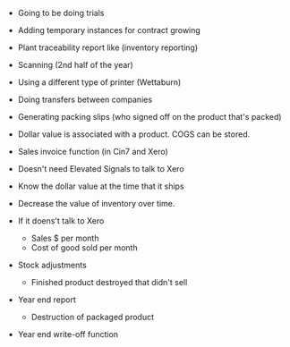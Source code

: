 
* Going to be doing trials
* Adding temporary instances for contract growing
* Plant traceability report like (inventory reporting)
* Scanning (2nd half of the year)
* Using a different type of printer (Wettaburn)
* Doing transfers between companies
* Generating packing slips (who signed off on the product that's packed)

* Dollar value is associated with a product. COGS can be stored.
* Sales invoice function (in Cin7 and Xero)
* Doesn't need Elevated Signals to talk to Xero
* Know the dollar value at the time that it ships
* Decrease the value of inventory over time.
* If it doens't talk to Xero
	* Sales $ per month
	* Cost of good sold per month
* Stock adjustments
	* Finished product destroyed that didn't sell
* Year end report
	* Destruction of packaged product
* Year end write-off function